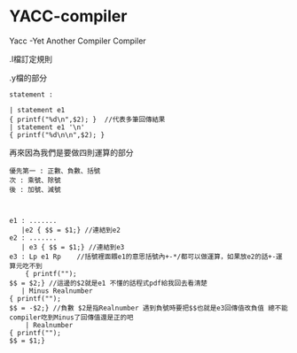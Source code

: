 # YACC-compiler
Yacc -Yet Another Compiler Compiler

.l檔訂定規則

.y檔的部分

    statement : 

    | statement e1
    { printf("%d\n",$2); }  //代表多筆回傳結果
    | statement e1 '\n' 
    { printf("%d\n\n",$2); }
    
再來因為我們是要做四則運算的部分
    
    優先第一 : 正數、負數、括號
    次 : 乘號、除號
    後 : 加號、減號
    
    
    
    e1 : .......
       |e2 { $$ = $1;} //連結到e2
    e2 : .......
       | e3 { $$ = $1;} //連結到e3
    e3 : Lp e1 Rp    //括號裡面餵e1的意思括號內+-*/都可以做運算，如果放e2的話+-運算元吃不到
        { printf("");
    $$ = $2;} //這邊的$2就是e1 不懂的話程式pdf給我回去看清楚
       | Minus Realnumber
    { printf("");
    $$ = -$2;} //負數 $2是指Realnumber 遇到負號時要把$$也就是e3回傳值改負值 總不能compiler吃到Minus了回傳值還是正的吧
        | Realnumber
    { printf("");
    $$ = $1;}
